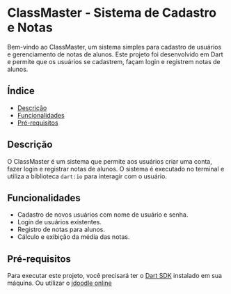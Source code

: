 # ClassMaster - Sistema de Cadastro e Notas

Bem-vindo ao ClassMaster, um sistema simples para cadastro de usuários e gerenciamento de notas de alunos. Este projeto foi desenvolvido em Dart e permite que os usuários se cadastrem, façam login e registrem notas de alunos.

## Índice

- [Descrição](#descrição)
- [Funcionalidades](#funcionalidades)
- [Pré-requisitos](#pré-requisitos)

## Descrição

O ClassMaster é um sistema que permite aos usuários criar uma conta, fazer login e registrar notas de alunos. O sistema é executado no terminal e utiliza a biblioteca `dart:io` para interagir com o usuário.

## Funcionalidades

- Cadastro de novos usuários com nome de usuário e senha.
- Login de usuários existentes.
- Registro de notas para alunos.
- Cálculo e exibição da média das notas.

## Pré-requisitos

Para executar este projeto, você precisará ter o [Dart SDK](https://dart.dev/get-dart) instalado em sua máquina. Ou utilizar o [jdoodle online](https://www.jdoodle.com/execute-dart-online)
